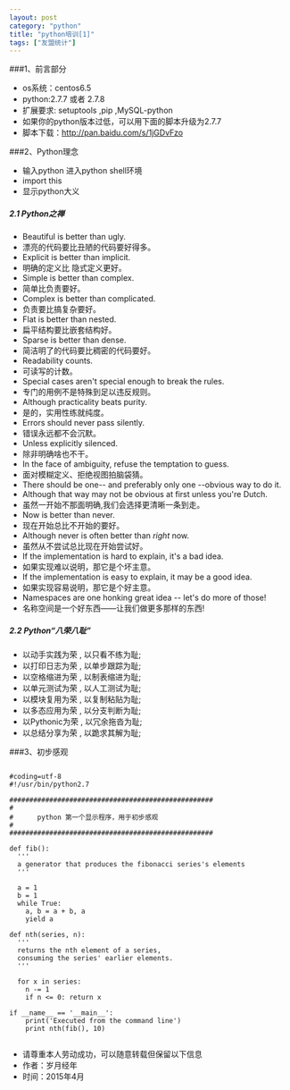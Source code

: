 ```yaml
---
layout: post
category: "python"
title: "python培训[1]"
tags: ["友盟统计"]
---
```

###1、前言部分
- os系统：centos6.5
- python:2.7.7 或者 2.7.8
- 扩展要求:
        setuptools ,pip	 ,MySQL-python	
- 如果你的python版本过低，可以用下面的脚本升级为2.7.7
- 脚本下载：<http://pan.baidu.com/s/1jGDvFzo>  	
		
		  

###2、Python理念

- 输入python 进入python shell环境
- import this 
- 显示python大义

##### 2.1 Python之禅

- Beautiful is better than ugly.  
- 漂亮的代码要比丑陋的代码要好得多。  
- Explicit is better than implicit.  
- 明确的定义比 隐式定义更好。  
- Simple is better than complex.  
- 简单比负责要好。  
- Complex is better than complicated.  
- 负责要比搞复杂要好。  
- Flat is better than nested.  
- 扁平结构要比嵌套结构好。  
- Sparse is better than dense.  
- 简洁明了的代码要比稠密的代码要好。  
- Readability counts.  
- 可读写的计数。  
- Special cases aren't special enough to break the rules.  
- 专门的用例不是特殊到足以违反规则。  
- Although practicality beats purity.  
- 是的，实用性练就纯度。  
- Errors should never pass silently.  
- 错误永远都不会沉默。  
- Unless explicitly silenced.  
- 除非明确啥也不干。  
- In the face of ambiguity, refuse the temptation to guess.  
- 面对模糊定义、拒绝视图拍脑袋猜。  
- There should be one-- and preferably only one --obvious way to do it.  
- Although that way may not be obvious at first unless you're Dutch.  
- 虽然一开始不那面明确,我们会选择更清晰一条到走。  
- Now is better than never.  
- 现在开始总比不开始的要好。  
- Although never is often better than *right* now.  
- 虽然从不尝试总比现在开始尝试好。  
- If the implementation is hard to explain, it's a bad idea.  
- 如果实现难以说明，那它是个坏主意。  
- If the implementation is easy to explain, it may be a good idea.  
- 如果实现容易说明，那它是个好主意。  
- Namespaces are one honking great idea -- let's do more of those!  
- 名称空间是一个好东西——让我们做更多那样的东西!  

##### 2.2 Python“八荣八耻”

- 以动手实践为荣 , 以只看不练为耻;
- 以打印日志为荣 , 以单步跟踪为耻;
- 以空格缩进为荣 , 以制表缩进为耻;
- 以单元测试为荣 , 以人工测试为耻;
- 以模块复用为荣 , 以复制粘贴为耻;
- 以多态应用为荣 , 以分支判断为耻;
- 以Pythonic为荣 , 以冗余拖沓为耻;
- 以总结分享为荣 , 以跪求其解为耻;


###3、初步感观
```

#coding=utf-8
#!/usr/bin/python2.7

###################################################
#
#      python 第一个显示程序，用于初步感观
#
###################################################

def fib():
  '''
  a generator that produces the fibonacci series's elements
  '''
 
  a = 1
  b = 1
  while True:
    a, b = a + b, a
    yield a
 
def nth(series, n):
  '''
  returns the nth element of a series,
  consuming the series' earlier elements.
  '''
 
  for x in series:
    n -= 1
    if n <= 0: return x
 
if __name__ == '__main__':
	print('Executed from the command line')
	print nth(fib(), 10)
	
```


<!--
![Alt text](/images/029_hooded_k_w_1.jpg)
-->


- 请尊重本人劳动成功，可以随意转载但保留以下信息 
- 作者：岁月经年 
- 时间：2015年4月
